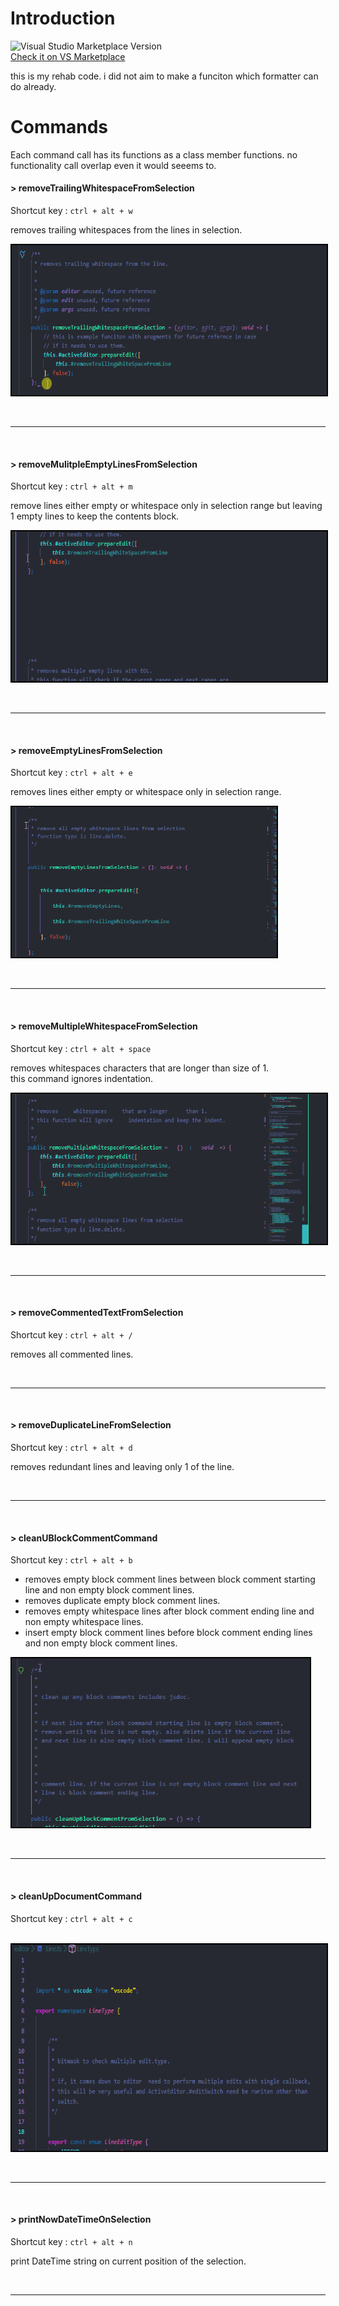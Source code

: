 # Introduction
![Visual Studio Marketplace Version](https://img.shields.io/visual-studio-marketplace/v/mutekey.landle) <br>
[Check it on VS Marketplace](https://marketplace.visualstudio.com/items?itemName=mutekey.landle)


this is my rehab code.
i did not aim to make a funciton which formatter can do already. 

# Commands

Each command call has its functions as a class member functions. no functionality call overlap even it would seeems to. 

#### > __removeTrailingWhitespaceFromSelection__<br>
Shortcut key : `ctrl + alt + w`<br>

removes trailing whitespaces from the lines in selection. 

<img src="./demo/removeTrailingWhitespaceFromSelection.gif" alt ="GIF" height ="240" style="border: solid 2px black">

<br><hr><br>

#### > __removeMulitpleEmptyLinesFromSelection__<br>
Shortcut key : `ctrl + alt + m`<br>

remove lines either empty or whitespace only in selection range but leaving 1 empty lines to keep the contents block.

<img src="./demo/removeMulitpleEmptyLinesFromSelection.gif" alt ="GIF" style="border: solid 2px black" height ="240">

<br><hr><br>

#### > __removeEmptyLinesFromSelection__<br>
Shortcut key : `ctrl + alt + e`<br>

removes lines either empty or whitespace only in selection range.

<img src="./demo/removeEmptyLinesFromSelection.gif" alt ="GIF" style="border: solid 2px black" height ="240">

<br><hr><br>

#### > __removeMultipleWhitespaceFromSelection__<br>
Shortcut key : `ctrl + alt + space`<br>

removes whitespaces characters that are longer than size of 1.<br>
this command ignores indentation. 

<img src="./demo/removeMultipleWhitespaceFromSelection.gif" alt ="GIF" style="border: solid 2px black" height ="240">

<br><hr><br>

#### > __removeCommentedTextFromSelection__<br>
Shortcut key : `ctrl + alt + /`<br>

removes all commented lines. 

<br><hr><br>

#### > __removeDuplicateLineFromSelection__<br>
Shortcut key : `ctrl + alt + d`<br>

removes redundant lines and leaving only 1 of the line. 

<br><hr><br>

#### > __cleanUBlockCommentCommand__<br>
Shortcut key : `ctrl + alt + b`<br>

- removes empty block comment lines between block comment starting line and non empty block comment lines. 
- removes duplicate empty block comment lines.
- removes empty whitespace lines after block comment ending line and non empty whitespace lines. 
- insert empty block comment lines before block comment ending lines and non empty block comment lines. 

<img src="./demo/cleanUpBlockCommentFromSelection.gif" alt ="GIF" style="border: solid 2px black" height ="270">

<br><hr><br>

#### > __cleanUpDocumentCommand__<br>
Shortcut key : `ctrl + alt + c`<br>

<br>
<img src="./demo/cleanUpWhitespaceFromSelection.gif" alt ="GIF" style="border: solid 2px black" height ="330">

<br><hr><br>

#### > __printNowDateTimeOnSelection__<br>
Shortcut key : `ctrl + alt + n`<br>

print DateTime string on current position of the selection.

<br><hr><br>





